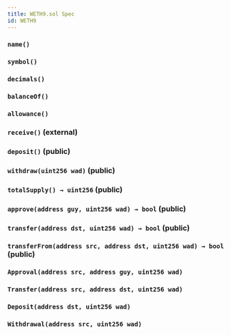 ```yaml
---
title: WETH9.sol Spec
id: WETH9
---
```







### `name()`
### `symbol()`
### `decimals()`
### `balanceOf()`
### `allowance()`

### `receive()` (external)








### `deposit()` (public)








### `withdraw(uint256 wad)` (public)








### `totalSupply() → uint256` (public)








### `approve(address guy, uint256 wad) → bool` (public)








### `transfer(address dst, uint256 wad) → bool` (public)








### `transferFrom(address src, address dst, uint256 wad) → bool` (public)









### `Approval(address src, address guy, uint256 wad)`





### `Transfer(address src, address dst, uint256 wad)`





### `Deposit(address dst, uint256 wad)`





### `Withdrawal(address src, uint256 wad)`





